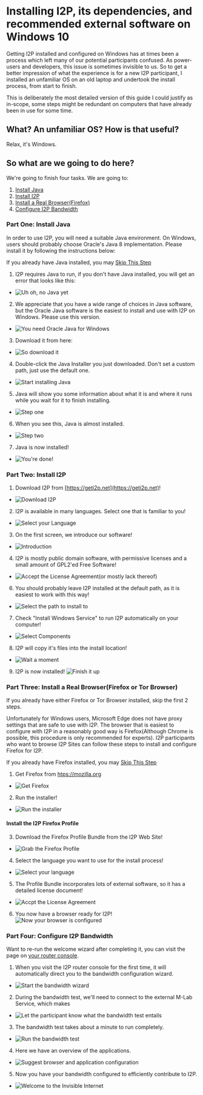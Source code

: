 Installing I2P, its dependencies, and recommended external software on Windows 10
=================================================================================

Getting I2P installed and configured on Windows has at times been a process which
left many of our potential participants confused. As power-users and developers, this
issue is sometimes invisible to us. So to get a better impression of what the
experience is for a new I2P participant, I installed an unfamiliar OS on an old laptop
and undertook the install process, from start to finish.

This is deliberately the most detailed version of this guide I could justify as 
in-scope, some steps might be redundant on computers that have already been in
use for some time.

What? An unfamiliar OS? How is that useful?
-------------------------------------------

Relax, it's Windows.

So what are we going to do here?
--------------------------------

We're going to finish four tasks. We are going to:

 1. [Install Java](#part-one-install-java)
 2. [Install I2P](#part-two-install-i2p)
 3. [Install a Real Browser(Firefox)](#part-three-install-a-real-browserfirefox)
 4. [Configure I2P Bandwidth](#part-four-configure-i2p-bandwidth)

### Part One: Install Java

In order to use I2P, you will need a suitable Java environment. On Windows, users should
probably choose Oracle's Java 8 implementation. Please install it by following the
instructions below:

If you already have Java installed, you may [Skip This Step](#part-two-install-i2p)

1. I2P requires Java to run, if you don't have Java installed, you will get an error
 that looks like this:
  - ![Uh oh, no Java yet](nojava.png)
2. We appreciate that you have a wide range of choices in Java software, but the Oracle
Java software is the easiest to install and use with I2P on Windows. Please use this
version.
  - ![You need Oracle Java for Windows](oraclejava.png)
3. Download it from here:
  - ![So download it](getjava.png)
4. Double-click the Java Installer you just downloaded. Don't set a custom path, just
use the default one.
  - ![Start installing Java](startjava.png)
5. Java will show you some information about what it is and where it runs while you
wait for it to finish installing.
  - ![Step one](installjava.png)
6. When you see this, Java is almost installed.
  - ![Step two](installjava2.png)
7. Java is now installed!
  - ![You're done!](installedjava.png)

### Part Two: Install I2P



1. Download I2P from [https://geti2p.net](https://geti2p.net)!
  - ![Download I2P](geti2p.png)
2. I2P is available in many languages. Select one that is familiar to you!
  - ![Select your Language](i2plang.png)
3. On the first screen, we introduce our software!
  - ![Introduction](i2pnext.png)
4. I2P is mostly public domain software, with permissive licenses and a small amount of GPL2'ed
Free Software!
  - ![Accept the License Agreement(or mostly lack thereof)](i2plicense.png)
6. You should probably leave I2P installed at the default path, as it is easiest to work with this
way!
  - ![Select the path to install to](i2ppath.png)
7. Check "Install Windows Service" to run I2P automatically on your computer!
  - ![Select Components](installbase.png)
8. I2P will copy it's files into the install location!
  - ![Wait a moment](installrun.png)
9. I2P is now installed! ![Finish it up](installed.png)

### Part Three: Install a Real Browser(Firefox or Tor Browser)

If you already have either Firefox or Tor Browser installed, skip the first 2 steps.

Unfortunately for Windows users, Microsoft Edge does not have proxy settings that are safe to use with I2P. The browser
that is easiest to configure with I2P in a reasonably good way is Firefox(Although Chrome is possible, this procedure
is only recommended for experts). I2P participants who want to browse I2P Sites can follow these steps to install
and configure Firefox for I2P. 

If you already have Firefox installed, you may [Skip This Step](#install-the-i2p-firefox-profile)

1. Get Firefox from [htps://mozilla.org](https://mozilla.org)
  - ![Get Firefox](firefox.png)
2. Run the installer!
  - ![Run the installer](firefox-installer.png)

#### Install the I2P Firefox Profile

3. Download the Firefox Profile Bundle from the I2P Web Site!
  - ![Grab the Firefox Profile](profile.png)
4. Select the language you want to use for the install process!
  - ![Select your language](profilelang.png)
5. The Profile Bundle incorporates lots of external software, so it has a detailed license 
document!
  - ![Accpt the License Agreement](profilelicense.png)
6. You now have a browser ready for I2P! ![Now your browser is configured](profiledone.png)

### Part Four: Configure I2P Bandwidth

Want to re-run the welcome wizard after completing it, you can visit the page
on [your router console](http://localhost:7657/welcome).

1. When you visit the I2P router console for the first time, it will automatically direct you to the bandwidth
configuration wizard.
  - ![Start the bandwidth wizard](bwintro.png)
2. During the bandwidth test, we'll need to connect to the external M-Lab Service, which makes
  - ![Let the participant know what the bandwidth test entails](bwdisclaimer.png)
3. The bandwidth test takes about a minute to run completely.
  - ![Run the bandwidth test](bwtest.png)
4. Here we have an overview of the applications.
  - ![Suggest browser and application configuration](bwbrowser.png)
5. Now you have your bandwidth configured to efficiently contribute to I2P.
  - ![Welcome to the Invisible Internet](bwdone.png)
